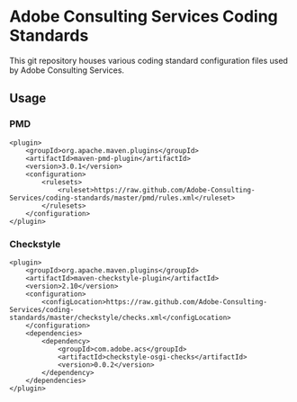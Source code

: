 # Adobe Consulting Services Coding Standards

This git repository houses various coding standard configuration files used by Adobe Consulting Services.

## Usage

### PMD

	<plugin>
	    <groupId>org.apache.maven.plugins</groupId>
	    <artifactId>maven-pmd-plugin</artifactId>
	    <version>3.0.1</version>
	    <configuration>
	        <rulesets>
	            <ruleset>https://raw.github.com/Adobe-Consulting-Services/coding-standards/master/pmd/rules.xml</ruleset>
	        </rulesets>
	    </configuration>
	</plugin>

### Checkstyle

	<plugin>
	    <groupId>org.apache.maven.plugins</groupId>
	    <artifactId>maven-checkstyle-plugin</artifactId>
	    <version>2.10</version>
	    <configuration>
	        <configLocation>https://raw.github.com/Adobe-Consulting-Services/coding-standards/master/checkstyle/checks.xml</configLocation>
	    </configuration>
        <dependencies>
            <dependency>
                <groupId>com.adobe.acs</groupId>
                <artifactId>checkstyle-osgi-checks</artifactId>
                <version>0.0.2</version>
            </dependency>
        </dependencies>
	</plugin>
